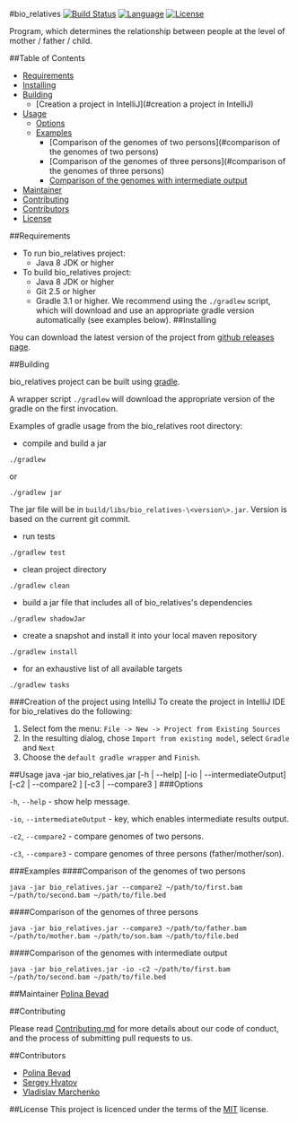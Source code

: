 #bio_relatives
[![Build Status](https://travis-ci.org/PolinaBevad/bio_relatives.svg?branch=master)](https://travis-ci.org/PolinaBevad/bio_relatives)
[![Language](http://img.shields.io/badge/language-java-brightgreen.svg)](https://www.java.com/)
[![License](http://img.shields.io/badge/license-MIT-blue.svg)](https://github.com/samtools/PolinaBevad/bio_relatives)

Program, which determines the relationship between people at the level of mother / father / child.

##Table of Contents
-   [Requirements](#requirements)
-   [Installing](#installing)
-   [Building](#building)
    -   [Creation a project in IntelliJ](#creation a project in IntelliJ)
-   [Usage](#usage)
    -   [Options](#options)
    -   [Examples](#examples)
        -   [Comparison of the genomes of two persons](#comparison of the genomes of two persons)
        -   [Comparison of the genomes of three persons](#comparison of the genomes of three persons)
        -   [Comparison of the genomes with intermediate output](#comparison-of-the-genomes-with-intermediate-output)
-   [Maintainer](#maintainer)
-   [Contributing](#contributing)
-   [Contributors](#contributors)
-   [License](#license)

##Requirements
* To run bio_relatives project:
    * Java 8 JDK or higher
* To build bio_relatives project:
    * Java 8 JDK or higher
    * Git 2.5 or higher
    * Gradle 3.1 or higher. We recommend using the `./gradlew` script, which will
          download and use an appropriate gradle version automatically (see examples below).
##Installing

You can download the latest version of the project from [github releases page](https://github.com/PolinaBevad/bio_relatives/releases).

##Building

bio_relatives project can be built using [gradle](http://gradle.org/).

A wrapper script `./gradlew` will download the appropriate version of the gradle on the first invocation.

Examples of gradle usage from the bio_relatives root directory:
 - compile and build a jar 
 ```
 ./gradlew
 ```
 or
 ```
 ./gradlew jar
 ```
 The jar file will be in `build/libs/bio_relatives-\<version\>.jar`. Version is based on the current git commit.

 - run tests
 ```
 ./gradlew test
```
 - clean project directory
 ```
 ./gradlew clean
 ```

 - build a jar file that includes all of bio_relatives's dependencies
 ```
 ./gradlew shadowJar
 ```
 
 - create a snapshot and install it into your local maven repository
 ```
 ./gradlew install
 ```

 - for an exhaustive list of all available targets
 ```
 ./gradlew tasks
 ```

###Creation of the project using IntelliJ
To create the project in IntelliJ IDE for bio_relatives do the following:

1. Select fom the menu: `File -> New -> Project from Existing Sources`
2. In the resulting dialog, chose `Import from existing model`, select `Gradle` and `Next`
3. Choose the `default gradle wrapper` and `Finish`.

##Usage
    java -jar bio_relatives.jar [-h | --help] [-io | --intermediateOutput][-c2 | --compare2 <first> <second> <bed>] [-c3 | --compare3 <father> <mother> <son> <bed>] 
###Options

`-h`, `--help` - show help message.

`-io`, `--intermediateOutput` - key, which enables intermediate results output.

`-c2`, `--compare2` - compare genomes of two persons.

`-c3`, `--compare3` - compare genomes of three persons (father/mother/son).

###Examples
####Comparison of the genomes of two persons
```
java -jar bio_relatives.jar --compare2 ~/path/to/first.bam ~/path/to/second.bam ~/path/to/file.bed
```
####Comparison of the genomes of three persons
```
java -jar bio_relatives.jar --compare3 ~/path/to/father.bam ~/path/to/mother.bam ~/path/to/son.bam ~/path/to/file.bed
```
####Comparison of the genomes with intermediate output
```
java -jar bio_relatives.jar -io -c2 ~/path/to/first.bam ~/path/to/second.bam ~/path/to/file.bed
```
##Maintainer
[Polina Bevad](https://github.com/PolinaBevad)

##Contributing

Please read [Contributing.md](CONTRIBUTING.md) for more details about our code of conduct, and the process of submitting pull requests to us.

##Contributors
-   [Polina Bevad](https://github.com/PolinaBevad)
-   [Sergey Hvatov](https://github.com/SHvatov)
-   [Vladislav Marchenko](https://github.com/MarchenkoVladislav)

##License
This project is licenced under the terms of the [MIT](LICENSE) license.